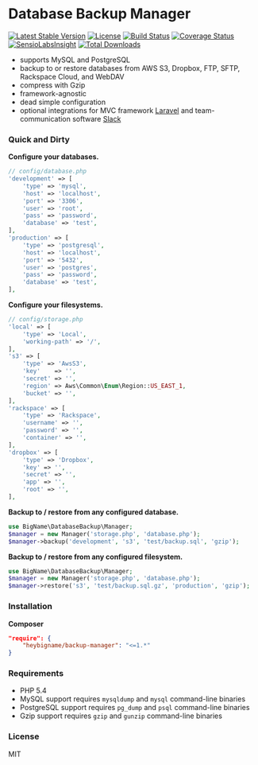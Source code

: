 # Database Backup Manager

[![Latest Stable Version](https://poser.pugx.org/mccool/database-backup/version.png)](https://packagist.org/packages/mccool/database-backup)
[![License](https://poser.pugx.org/mccool/database-backup/license.png)](https://packagist.org/packages/mccool/database-backup)
[![Build Status](https://travis-ci.org/heybigname/backup-manager.svg?branch=master)](https://travis-ci.org/heybigname/backup-manager)
[![Coverage Status](https://coveralls.io/repos/heybigname/backup-manager/badge.png?branch=master)](https://coveralls.io/r/heybigname/backup-manager?branch=master)
[![SensioLabsInsight](https://insight.sensiolabs.com/projects/5e507053-58d7-4cff-b757-4202b021f9b0/mini.png)](https://insight.sensiolabs.com/projects/5e507053-58d7-4cff-b757-4202b021f9b0)
[![Total Downloads](https://poser.pugx.org/mccool/database-backup/downloads.png)](https://packagist.org/packages/mccool/database-backup)

- supports MySQL and PostgreSQL
- backup to or restore databases from AWS S3, Dropbox, FTP, SFTP, Rackspace Cloud, and WebDAV
- compress with Gzip
- framework-agnostic
- dead simple configuration
- optional integrations for MVC framework [Laravel](http://laravel.com) and team-communication software [Slack](http://slack.com)

### Quick and Dirty

**Configure your databases.**

```php
// config/database.php
'development' => [
    'type' => 'mysql',
    'host' => 'localhost',
    'port' => '3306',
    'user' => 'root',
    'pass' => 'password',
    'database' => 'test',
],
'production' => [
    'type' => 'postgresql',
    'host' => 'localhost',
    'port' => '5432',
    'user' => 'postgres',
    'pass' => 'password',
    'database' => 'test',
],
```

**Configure your filesystems.**

```php
// config/storage.php
'local' => [
    'type' => 'Local',
    'working-path' => '/',
],
's3' => [
    'type' => 'AwsS3',
    'key'    => '',
    'secret' => '',
    'region' => Aws\Common\Enum\Region::US_EAST_1,
    'bucket' => '',
],
'rackspace' => [
    'type' => 'Rackspace',
    'username' => '',
    'password' => '',
    'container' => '',
],
'dropbox' => [
    'type' => 'Dropbox',
    'key' => '',
    'secret' => '',
    'app' => '',
    'root' => '',
],
```

**Backup to / restore from any configured database.**

```php
use BigName\DatabaseBackup\Manager;
$manager = new Manager('storage.php', 'database.php');
$manager->backup('development', 's3', 'test/backup.sql', 'gzip');
```

**Backup to / restore from any configured filesystem.**

```php
use BigName\DatabaseBackup\Manager;
$manager = new Manager('storage.php', 'database.php');
$manager->restore('s3', 'test/backup.sql.gz', 'production', 'gzip');
```

### Installation

**Composer**

```JSON
"require": {
    "heybigname/backup-manager": "<=1.*"
}
```

### Requirements

- PHP 5.4
- MySQL support requires `mysqldump` and `mysql` command-line binaries
- PostgreSQL support requires `pg_dump` and `psql` command-line binaries
- Gzip support requires `gzip` and `gunzip` command-line binaries

### License

MIT
